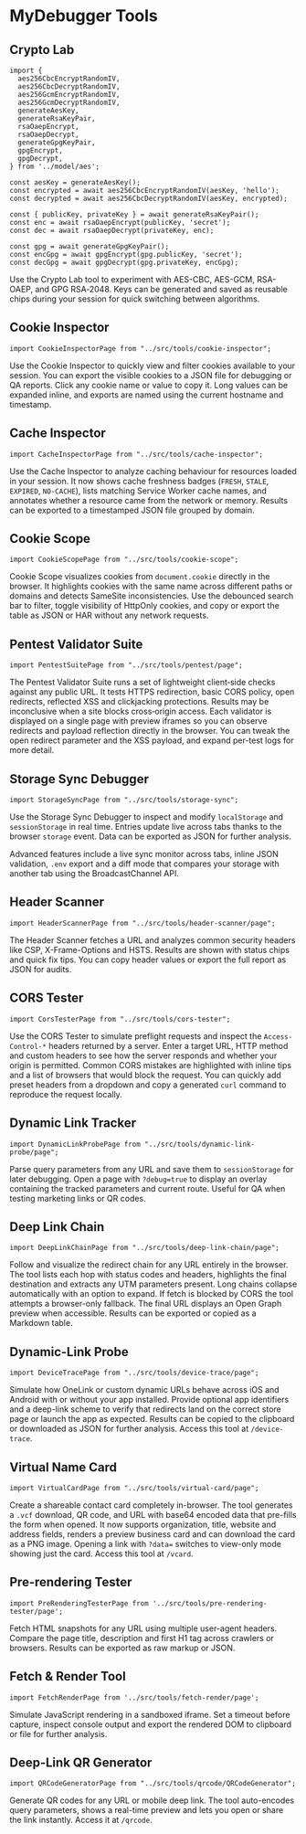 # MyDebugger Tools

## Crypto Lab

```
import {
  aes256CbcEncryptRandomIV,
  aes256CbcDecryptRandomIV,
  aes256GcmEncryptRandomIV,
  aes256GcmDecryptRandomIV,
  generateAesKey,
  generateRsaKeyPair,
  rsaOaepEncrypt,
  rsaOaepDecrypt,
  generateGpgKeyPair,
  gpgEncrypt,
  gpgDecrypt,
} from '../model/aes';

const aesKey = generateAesKey();
const encrypted = await aes256CbcEncryptRandomIV(aesKey, 'hello');
const decrypted = await aes256CbcDecryptRandomIV(aesKey, encrypted);

const { publicKey, privateKey } = await generateRsaKeyPair();
const enc = await rsaOaepEncrypt(publicKey, 'secret');
const dec = await rsaOaepDecrypt(privateKey, enc);

const gpg = await generateGpgKeyPair();
const encGpg = await gpgEncrypt(gpg.publicKey, 'secret');
const decGpg = await gpgDecrypt(gpg.privateKey, encGpg);
```

Use the Crypto Lab tool to experiment with AES-CBC, AES-GCM, RSA-OAEP, and GPG RSA‑2048. Keys can be generated and saved as reusable chips during your session for quick switching between algorithms.

## Cookie Inspector

```tsx
import CookieInspectorPage from "../src/tools/cookie-inspector";
```

Use the Cookie Inspector to quickly view and filter cookies available to your session. You can export the visible cookies to a JSON file for debugging or QA reports.
Click any cookie name or value to copy it. Long values can be expanded inline, and exports are named using the current hostname and timestamp.

## Cache Inspector

```tsx
import CacheInspectorPage from "../src/tools/cache-inspector";
```

Use the Cache Inspector to analyze caching behaviour for resources loaded in your session. It now shows cache freshness badges (`FRESH`, `STALE`, `EXPIRED`, `NO-CACHE`), lists matching Service Worker cache names, and annotates whether a resource came from the network or memory. Results can be exported to a timestamped JSON file grouped by domain.

## Cookie Scope

```tsx
import CookieScopePage from "../src/tools/cookie-scope";
```

Cookie Scope visualizes cookies from `document.cookie` directly in the browser. It highlights cookies with the same name across different paths or domains and detects SameSite inconsistencies.
Use the debounced search bar to filter, toggle visibility of HttpOnly cookies, and copy or export the table as JSON or HAR without any network requests.

## Pentest Validator Suite

```tsx
import PentestSuitePage from "../src/tools/pentest/page";
```

The Pentest Validator Suite runs a set of lightweight client‑side checks against any public URL. It tests HTTPS redirection, basic CORS policy, open redirects, reflected XSS and clickjacking protections. Results may be inconclusive when a site blocks cross‑origin access.
Each validator is displayed on a single page with preview iframes so you can observe redirects and payload reflection directly in the browser.
You can tweak the open redirect parameter and the XSS payload, and expand per-test logs for more detail.

## Storage Sync Debugger

```tsx
import StorageSyncPage from "../src/tools/storage-sync";
```

Use the Storage Sync Debugger to inspect and modify `localStorage` and `sessionStorage` in real time. Entries update live across tabs thanks to the browser `storage` event. Data can be exported as JSON for further analysis.

Advanced features include a live sync monitor across tabs, inline JSON validation, `.env` export and a diff mode that compares your storage with another tab using the BroadcastChannel API.

## Header Scanner

```tsx
import HeaderScannerPage from "../src/tools/header-scanner/page";
```

The Header Scanner fetches a URL and analyzes common security headers like CSP, X-Frame-Options and HSTS. Results are shown with status chips and quick fix tips. You can copy header values or export the full report as JSON for audits.

## CORS Tester

```tsx
import CorsTesterPage from "../src/tools/cors-tester";
```

Use the CORS Tester to simulate preflight requests and inspect the `Access-Control-*` headers returned by a server. Enter a target URL, HTTP method and custom headers to see how the server responds and whether your origin is permitted.
Common CORS mistakes are highlighted with inline tips and a list of browsers that would block the request. You can quickly add preset headers from a dropdown and copy a generated `curl` command to reproduce the request locally.

## Dynamic Link Tracker

```tsx
import DynamicLinkProbePage from "../src/tools/dynamic-link-probe/page";
```

Parse query parameters from any URL and save them to `sessionStorage` for later debugging. Open a page with `?debug=true` to display an overlay containing the tracked parameters and current route. Useful for QA when testing marketing links or QR codes.

## Deep Link Chain

```tsx
import DeepLinkChainPage from "../src/tools/deep-link-chain/page";
```

Follow and visualize the redirect chain for any URL entirely in the browser. The tool lists each hop with status codes and headers, highlights the final destination and extracts any UTM parameters present. Long chains collapse automatically with an option to expand. If fetch is blocked by CORS the tool attempts a browser-only fallback. The final URL displays an Open Graph preview when accessible. Results can be exported or copied as a Markdown table.

## Dynamic-Link Probe

```tsx
import DeviceTracePage from "../src/tools/device-trace/page";
```

Simulate how OneLink or custom dynamic URLs behave across iOS and Android with or without your app installed. Provide optional app identifiers and a deep-link scheme to verify that redirects land on the correct store page or launch the app as expected.
Results can be copied to the clipboard or downloaded as JSON for further analysis. Access this tool at `/device-trace`.

## Virtual Name Card

```tsx
import VirtualCardPage from "../src/tools/virtual-card/page";
```

Create a shareable contact card completely in-browser. The tool generates a `.vcf` download, QR code, and URL with base64 encoded data that pre-fills the form when opened.
It now supports organization, title, website and address fields, renders a preview business card and can download the card as a PNG image. Opening a link with `?data=` switches to view-only mode showing just the card.
Access this tool at `/vcard`.
## Pre-rendering Tester

```tsx
import PreRenderingTesterPage from '../src/tools/pre-rendering-tester/page';
```

Fetch HTML snapshots for any URL using multiple user-agent headers. Compare the page title, description and first H1 tag across crawlers or browsers. Results can be exported as raw markup or JSON.

## Fetch & Render Tool

```tsx
import FetchRenderPage from '../src/tools/fetch-render/page';
```

Simulate JavaScript rendering in a sandboxed iframe. Set a timeout before capture, inspect console output and export the rendered DOM to clipboard or file for further analysis.

## Deep-Link QR Generator

```tsx
import QRCodeGeneratorPage from "../src/tools/qrcode/QRCodeGenerator";
```

Generate QR codes for any URL or mobile deep link. The tool auto-encodes query parameters, shows a real-time preview and lets you open or share the link instantly. Access it at `/qrcode`.
